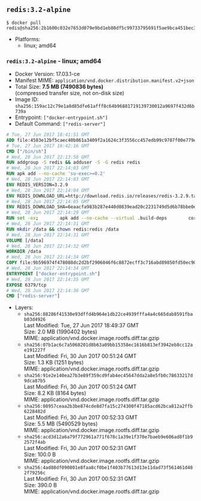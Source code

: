 ## `redis:3.2-alpine`

```console
$ docker pull redis@sha256:2b1600c032e7653d079e9bd1eb80df5c99733795691f5ae9bca451bec325b7ea
```

-	Platforms:
	-	linux; amd64

### `redis:3.2-alpine` - linux; amd64

-	Docker Version: 17.03.1-ce
-	Manifest MIME: `application/vnd.docker.distribution.manifest.v2+json`
-	Total Size: **7.5 MB (7490836 bytes)**  
	(compressed transfer size, not on-disk size)
-	Image ID: `sha256:159ac12c79e1a8d85dfe61afff8c64b96881719139730012a9697f432d6b739a`
-	Entrypoint: `["docker-entrypoint.sh"]`
-	Default Command: `["redis-server"]`

```dockerfile
# Tue, 27 Jun 2017 18:41:51 GMT
ADD file:4583e12bf5caec40b861a3409f2a1624c3f3556cc457edb99c9707f00e779e45 in / 
# Tue, 27 Jun 2017 18:42:16 GMT
CMD ["/bin/sh"]
# Wed, 28 Jun 2017 22:13:58 GMT
RUN addgroup -S redis && adduser -S -G redis redis
# Wed, 28 Jun 2017 22:14:03 GMT
RUN apk add --no-cache 'su-exec>=0.2'
# Wed, 28 Jun 2017 22:14:03 GMT
ENV REDIS_VERSION=3.2.9
# Wed, 28 Jun 2017 22:14:04 GMT
ENV REDIS_DOWNLOAD_URL=http://download.redis.io/releases/redis-3.2.9.tar.gz
# Wed, 28 Jun 2017 22:14:05 GMT
ENV REDIS_DOWNLOAD_SHA=6eaacfa983b287e440d0839ead20c2231749d5d6b78bbe0e0ffa3a890c59ff26
# Wed, 28 Jun 2017 22:14:29 GMT
RUN set -ex; 		apk add --no-cache --virtual .build-deps 		coreutils 		gcc 		linux-headers 		make 		musl-dev 	; 		wget -O redis.tar.gz "$REDIS_DOWNLOAD_URL"; 	echo "$REDIS_DOWNLOAD_SHA *redis.tar.gz" | sha256sum -c -; 	mkdir -p /usr/src/redis; 	tar -xzf redis.tar.gz -C /usr/src/redis --strip-components=1; 	rm redis.tar.gz; 		grep -q '^#define CONFIG_DEFAULT_PROTECTED_MODE 1$' /usr/src/redis/src/server.h; 	sed -ri 's!^(#define CONFIG_DEFAULT_PROTECTED_MODE) 1$!\1 0!' /usr/src/redis/src/server.h; 	grep -q '^#define CONFIG_DEFAULT_PROTECTED_MODE 0$' /usr/src/redis/src/server.h; 		make -C /usr/src/redis -j "$(nproc)"; 	make -C /usr/src/redis install; 		rm -r /usr/src/redis; 		apk del .build-deps
# Wed, 28 Jun 2017 22:14:31 GMT
RUN mkdir /data && chown redis:redis /data
# Wed, 28 Jun 2017 22:14:31 GMT
VOLUME [/data]
# Wed, 28 Jun 2017 22:14:32 GMT
WORKDIR /data
# Wed, 28 Jun 2017 22:14:34 GMT
COPY file:9b596974f478088dc2d2bf2906046f6c8872ecff3c716abd89850fd50ec90c47 in /usr/local/bin/ 
# Wed, 28 Jun 2017 22:14:34 GMT
ENTRYPOINT ["docker-entrypoint.sh"]
# Wed, 28 Jun 2017 22:14:35 GMT
EXPOSE 6379/tcp
# Wed, 28 Jun 2017 22:14:36 GMT
CMD ["redis-server"]
```

-	Layers:
	-	`sha256:88286f41530e93dffd4b964e1db22ce4939fffa4a4c665dab8591fbab03d4926`  
		Last Modified: Tue, 27 Jun 2017 18:49:37 GMT  
		Size: 2.0 MB (1990402 bytes)  
		MIME: application/vnd.docker.image.rootfs.diff.tar.gzip
	-	`sha256:07b1ac6c7a5068201d8b63a09bb15358ec1616b813ef3942eb8cc12ae191227f`  
		Last Modified: Fri, 30 Jun 2017 00:51:24 GMT  
		Size: 1.3 KB (1251 bytes)  
		MIME: application/vnd.docker.image.rootfs.diff.tar.gzip
	-	`sha256:91e2e140ea27b3e89f359cd9fab4ec45647dda2a8e5fb0c78633217d9dca87b5`  
		Last Modified: Fri, 30 Jun 2017 00:51:24 GMT  
		Size: 8.2 KB (8164 bytes)  
		MIME: application/vnd.docker.image.rootfs.diff.tar.gzip
	-	`sha256:08957ceaa2b3be874cde8d7fa15c274300f47185acd62bca812a2ffb6228482d`  
		Last Modified: Fri, 30 Jun 2017 00:52:33 GMT  
		Size: 5.5 MB (5490529 bytes)  
		MIME: application/vnd.docker.image.rootfs.diff.tar.gzip
	-	`sha256:acd3d12a6a79f772961a771f678c1a39e1f370e7baeb9e606ad8f1b92572f4ab`  
		Last Modified: Fri, 30 Jun 2017 00:52:31 GMT  
		Size: 100.0 B  
		MIME: application/vnd.docker.image.rootfs.diff.tar.gzip
	-	`sha256:4ad88df090801e8faa8cf0be1f403b77613d13e11dad73f561461d482f79256c`  
		Last Modified: Fri, 30 Jun 2017 00:52:31 GMT  
		Size: 390.0 B  
		MIME: application/vnd.docker.image.rootfs.diff.tar.gzip
